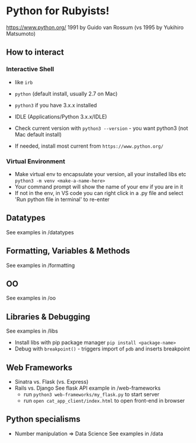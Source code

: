 # Python for Rubyists!
https://www.python.org/
1991 by Guido van Rossum (vs 1995 by Yukihiro Matsumoto)


## How to interact
### Interactive Shell
- like `irb`
- `python` (default install, usually 2.7 on Mac)
- `python3` if you have 3.x.x installed
- IDLE (Applications/Python 3.x.x/IDLE)

- Check current version with `python3 --version` - you want python3 (not Mac default install)
- If needed, install most current from `https://www.python.org/`

### Virtual Environment
- Make virtual env to encapsulate your version, all your installed libs etc
`python3 -m venv <make-a-name-here>`
- Your command prompt will show the name of your env if you are in it
- If not in the env, in VS code you can right click in a .py file and select 'Run python file in terminal' to re-enter

## Datatypes
See examples in /datatypes

## Formatting, Variables & Methods
See examples in /formatting

## OO
See examples in /oo

## Libraries & Debugging
See examples in /libs
- Install libs with pip package manager `pip install <package-name>`
- Debug with `breakpoint()` - triggers import of `pdb` and inserts breakpoint

## Web Frameworks
- Sinatra vs. Flask (vs. Express)
- Rails vs. Django
See flask API example in /web-frameworks
    - run `python3 web-frameworks/my_flask.py` to start server
    - run `open cat_app_client/index.html` to open front-end in browser

## Python specialisms
- Number manipulation => Data Science
See examples in /data
